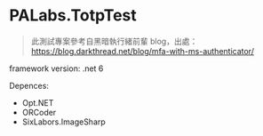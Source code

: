 # PALabs.TotpTest

> 此測試專案參考自黑暗執行緒前輩 blog，出處：https://blog.darkthread.net/blog/mfa-with-ms-authenticator/

framework version: .net 6

Depences:
- Opt.NET
- ORCoder
- SixLabors.ImageSharp


